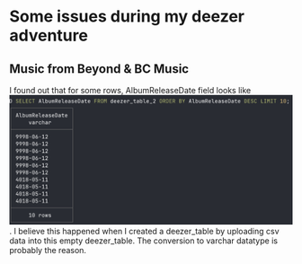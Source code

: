 # Some issues during my deezer adventure

## Music from Beyond & BC Music

I found out that for some rows, AlbumReleaseDate field looks like ![this](image.png). I believe this happened when I created a deezer_table by uploading csv data into this empty deezer_table. The conversion to varchar datatype is probably the reason.
